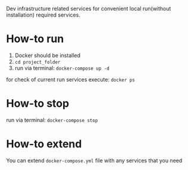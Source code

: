 Dev infrastructure related services for convenient local run(without installation) required services.

# How-to run
1. Docker should be installed
2. `cd project_folder`
3. run via terminal: `docker-compose up -d`

for check of current run services execute:
`docker ps`

# How-to stop
run via terminal: `docker-compose stop`

# How-to extend
You can extend `docker-compose.yml` file with any services that you need